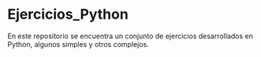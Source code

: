 # Ejercicios_Python

En este repositorio se encuentra un conjunto de ejercicios desarrollados en Python, algunos simples y otros complejos.
